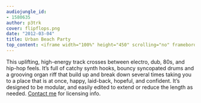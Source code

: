 ```yaml
---
audiojungle_id:
- 1580635
author: p3trk
cover: flipflops.png
date: "2012-03-04"
title: Urban Beach Party
top_content: <iframe width="100%" height="450" scrolling="no" frameborder="no" src="https://w.soundcloud.com/player/?url=https%3A//api.soundcloud.com/tracks/225994273&amp;auto_play=false&amp;hide_related=false&amp;show_comments=true&amp;show_user=true&amp;show_reposts=false&amp;visual=true"></iframe>
---
```


This uplifting, high-energy track crosses between electro, dub, 80s, and hip-hop feels. It’s full of catchy synth hooks, bouncy syncopated drums and a grooving organ riff that build up and break down several times taking you to a place that is at once, happy, laid-back, hopeful, and confident. It’s designed to be modular, and easily edited to extend or reduce the length as needed. <a href="/contact">Contact me</a> for licensing info.<!--Available for licensing on <a href="http://audiojungle.net/user/peterkappus/portfolio" onclick="javascript:_gaq.push(['_trackEvent','outbound-article','http://audiojungle.net']);" title="Peter's Music Portfolio on Audiojungle">AudioJungle</a>.-->
